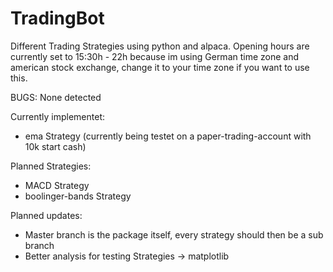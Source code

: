 # TradingBot
Different Trading Strategies using python and alpaca.
Opening hours are currently set to 15:30h - 22h because im using German time zone and american stock exchange, change it to your time zone if you want to use this.

BUGS:
None detected

Currently implementet:
- ema Strategy (currently being testet on a paper-trading-account with 10k start cash)

Planned Strategies:
- MACD Strategy
- boolinger-bands Strategy

Planned updates:
- Master branch is the package itself, every strategy should then be a sub branch
- Better analysis for testing Strategies -> matplotlib
